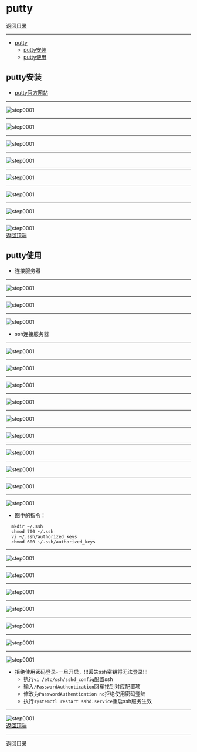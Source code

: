 # putty

[返回目录](/linux/README.md)

---

- [putty](#putty)
  - [putty安装](#putty安装)
  - [putty使用](#putty使用)

## putty安装

- [putty官方网站](https://www.putty.org/)

---
![step0001](/images/linux/putty/putty-install-001.png)

---
![step0001](/images/linux/putty/putty-install-002.png)

---
![step0001](/images/linux/putty/putty-install-003.png)

---
![step0001](/images/linux/putty/putty-install-004.png)

---
![step0001](/images/linux/putty/putty-install-005.png)

---
![step0001](/images/linux/putty/putty-install-006.png)

---
![step0001](/images/linux/putty/putty-install-007.png)

---
![step0001](/images/linux/putty/putty-install-008.png)  
[返回顶端](#putty)

## putty使用

- 连接服务器

---
  ![step0001](/images/linux/putty/putty001.png)

---
  ![step0001](/images/linux/putty/putty002.png)

---
  ![step0001](/images/linux/putty/putty003.png)

- ssh连接服务器

---
  ![step0001](/images/linux/putty/putty004.png)

---
  ![step0001](/images/linux/putty/putty005.png)

---
  ![step0001](/images/linux/putty/putty006.png)

---
  ![step0001](/images/linux/putty/putty007.png)

---
  ![step0001](/images/linux/putty/putty008.png)

---
  ![step0001](/images/linux/putty/putty009.png)
  
---
  ![step0001](/images/linux/putty/putty010.png)

---
  ![step0001](/images/linux/putty/putty011.png)

---
  ![step0001](/images/linux/putty/putty012.png)

---
  ![step0001](/images/linux/putty/putty013.png)

- 图中的指令：

```linux
  mkdir ~/.ssh
  chmod 700 ~/.ssh
  vi ~/.ssh/authorized_keys
  chmod 600 ~/.ssh/authorized_keys
```

---
  ![step0001](/images/linux/putty/putty014.png)

---
  ![step0001](/images/linux/putty/putty015.png)

---
  ![step0001](/images/linux/putty/putty016.png)
  
---
  ![step0001](/images/linux/putty/putty017.png)

---
  ![step0001](/images/linux/putty/putty018.png)

---
  ![step0001](/images/linux/putty/putty019.png)

---
  ![step0001](/images/linux/putty/putty020.png)

- 拒绝使用密码登录-一旦开启，!!!丢失ssh密钥将无法登录!!!
  - 执行`vi /etc/ssh/sshd_config`配置ssh
  - 输入`/PasswordAuthentication`回车找到对应配置项
  - 修改为`PasswordAuthentication no`拒绝使用密码登陆
  - 执行`systemctl restart sshd.service`重启ssh服务生效

---
  ![step0001](/images/linux/putty/putty021.png)  
[返回顶端](#putty)

---
[返回目录](/linux/README.md)

